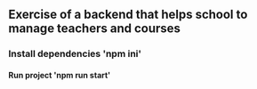 ## Exercise of a backend that helps school to manage teachers and courses
### Install dependencies 'npm ini'
#### Run project 'npm run start'